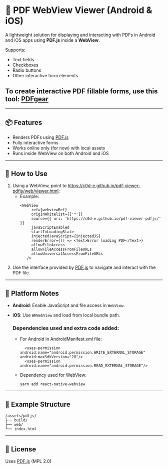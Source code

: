 # 📄 PDF WebView Viewer (Android & iOS)

A lightweight solution for displaying and interacting with PDFs in Android and iOS apps using **PDF.js** inside a **WebView**.

Supports:
- Text fields
- Checkboxes
- Radio buttons
- Other interactive form elements

## To create interactive PDF fillable forms, use this tool: [PDFgear](https://www.pdfgear.com/create-fillable-pdf/)
---

## 📦 Features

- Renders PDFs using [PDF.js](https://github.com/mozilla/pdf.js)
- Fully interactive forms
- Works online only (for now) with local assets
- Runs inside WebView on both Android and iOS

---

## 🚀 How to Use

1. Using a WebView, point to https://c0d-e.github.io/pdf-viewer-pdfjs/web/viewer.html:
   - Example:
     ```
     <WebView
          ref={webviewRef}
          originWhitelist={['*']}
          source={{ uri: 'https://c0d-e.github.io/pdf-viewer-pdfjs/' }}
          javaScriptEnabled
          startInLoadingState
          injectedJavaScript={injectedJS}
          renderError={() => <Text>Error loading PDF</Text>}
          allowFileAccess
          allowFileAccessFromFileURLs
          allowUniversalAccessFromFileURLs
        />
     ```
2. Use the interface provided by [PDF.js](https://github.com/mozilla/pdf.js) to navigate and interact with the PDF file.

---

## 📱 Platform Notes

- **Android**: Enable JavaScript and file access in `WebView`.
- **iOS**: Use `WKWebView` and load from local bundle path.
  
  ### Dependencies used and extra code added:
  - For Android in AndroidManifest.xml file:
    ```
      <uses-permission android:name="android.permission.WRITE_EXTERNAL_STORAGE" android:maxSdkVersion="28"/>
      <uses-permission android:name="android.permission.READ_EXTERNAL_STORAGE"/>
    ```
   - Dependency used for WebView:
     ```
     yarn add react-native-webview
     ```

---

## 📁 Example Structure
```text
/assets/pdfjs/
├── build/
├── web/
└── index.html
```

---

## 📝 License

Uses [PDF.js](https://github.com/mozilla/pdf.js) (MPL 2.0)


